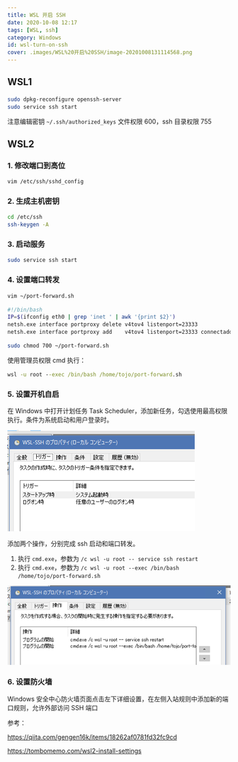 ```yaml
---
title: WSL 开启 SSH
date: 2020-10-08 12:17
tags: [WSL, ssh]
category: Windows
id: wsl-turn-on-ssh
cover: .images/WSL%20开启%20SSH/image-20201008131114568.png
---
```


## WSL1

``` bash
sudo dpkg-reconfigure openssh-server
sudo service ssh start
```

注意编辑密钥 
`~/.ssh/authorized_keys` 
文件权限 600，ssh 目录权限 755

## WSL2

### 1. 修改端口到高位

``` bash
vim /etc/ssh/sshd_config
```

### 2. 生成主机密钥

``` bash
cd /etc/ssh
ssh-keygen -A
```

### 3. 启动服务

``` bash
sudo service ssh start
```

### 4. 设置端口转发

``` bash
vim ~/port-forward.sh
```

``` bash
#!/bin/bash
IP=$(ifconfig eth0 | grep 'inet ' | awk '{print $2}')
netsh.exe interface portproxy delete v4tov4 listenport=23333
netsh.exe interface portproxy add    v4tov4 listenport=23333 connectaddress=$IP
```

``` bash
sudo chmod 700 ~/port-forward.sh
```

使用管理员权限 cmd 执行：

``` cmd
wsl -u root --exec /bin/bash /home/tojo/port-forward.sh
```

### 5. 设置开机自启

在 Windows 中打开计划任务 Task Scheduler，添加新任务，勾选使用最高权限执行。条件为系统启动和用户登录时。

![image-20201008122247581](.images/WSL%20开启%20SSH/image-20201008122247581.png)

添加两个操作，分别完成 ssh 启动和端口转发。

1. 执行 `cmd.exe`，参数为 `/c wsl -u root -- service ssh restart`
2. 执行 `cmd.exe`，参数为 `/c wsl -u root --exec /bin/bash /home/tojo/port-forward.sh`

![image-20201008131114568](.images/WSL%20开启%20SSH/image-20201008131114568.png)

### 6. 设置防火墙

Windows 安全中心防火墙页面点击左下详细设置，在左侧入站规则中添加新的端口规则，允许外部访问 SSH 端口



参考：

<https://qiita.com/gengen16k/items/18262af0781fd32fc9cd>

<https://tombomemo.com/wsl2-install-settings>



